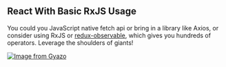## React With Basic RxJS Usage

You could you JavaScript native fetch api or bring in a library like Axios, or consider using RxJS or [redux-observable](https://redux-observable.js.org), which gives you hundreds of operators. Leverage the shoulders of giants!

[![Image from Gyazo](https://i.gyazo.com/56751762a4159a4ee37ec74be6bb3151.gif)](https://gyazo.com/56751762a4159a4ee37ec74be6bb3151)
